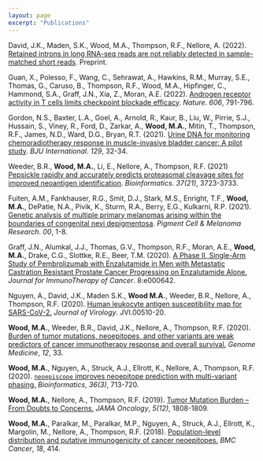 ```yaml
---
layout: page
excerpt: "Publications"
---
```


David, J.K., Maden, S.K., Wood, M.A., Thompson, R.F., Nellore, A. (2022). [Retained introns in long RNA-seq reads are not reliably detected in sample-matched short reads](https://www.biorxiv.org/content/10.1101/2022.03.11.484016v1.abstract). Preprint.

Guan, X., Polesso, F., Wang, C., Sehrawat, A., Hawkins, R.M., Murray, S.E., Thomas, G., Caruso, B., Thompson, R.F., Wood, M.A., Hipfinger, C., Hammond, S.A., Graff, J.N., Xia, Z., Moran, A.E. (2022). [Androgen receptor activity in T cells limits checkpoint blockade efficacy](https://www.nature.com/articles/s41586-022-04522-6). _Nature_. _606_, 791-796.

Gordon, N.S., Baxter, L.A., Goel, A., Arnold, R., Kaur, B., Liu, W., Pirrie, S.J., Hussain, S., Viney, R., Ford, D., Zarkar, A., **Wood, M.A.**, Mitin, T., Thompson, R.F., James, N.D., Ward, D.G., Bryan, R.T. (2021). [Urine DNA for monitoring chemoradiotherapy response in muscle-invasive bladder cancer: A pilot study](https://bjui-journals.onlinelibrary.wiley.com/doi/full/10.1111/bju.15589). _BJU International_. _129_, 32-34.

Weeder, B.R., **Wood, M.A.**, Li, E., Nellore, A., Thompson, R.F. (2021) [Pepsickle rapidly and accurately predicts proteasomal cleavage sites for improved neoantigen identification](https://academic.oup.com/bioinformatics/article/37/21/3723/6363787). _Bioinformatics_. _37(21)_, 3723-3733.

Fuiten, A.M., Fankhauser, R.G., Smit, D.J., Stark, M.S., Enright, T.F., **Wood, M.A.**, DePatie, N.A., Pivik, K., Sturm, R.A., Berry, E.G., Kulkarni, R.P. (2021). [Genetic analysis of multiple primary melanomas arising within the boundaries of congenital nevi depigmentosa](https://onlinelibrary.wiley.com/doi/abs/10.1111/pcmr.12979). _Pigment Cell & Melanoma Research_. _00_, 1-8.

Graff, J.N., Alumkal, J.J., Thomas, G.V., Thompson, R.F., Moran, A.E., **Wood, M.A.**, Drake, C.G., Slottke, R.E., Beer, T.M. (2020). [A Phase II, Single-Arm Study of Pembrolizumab with Enzalutamide in Men with Metastatic Castration Resistant Prostate Cancer Progressing on Enzalutamide Alone.](https://jitc.bmj.com/content/8/2/e000642) _Journal for ImmunoTherapy of Cancer_. 8:e000642.

Nguyen, A., David, J.K., Maden S.K., **Wood M.A.**, Weeder, B.R., Nellore, A., Thompson, R.F. (2020). [Human leukocyte antigen susceptibility map for SARS-CoV-2.](https://jvi.asm.org/content/94/13/e00510-20) _Journal of Virology_. JVI.00510-20.

**Wood, M.A.**, Weeder, B.R., David, J.K., Nellore, A., Thompson, R.F. (2020). [Burden of tumor mutations, neoepitopes, and other variants are weak predictors of cancer immunotherapy response and overall survival.](https://genomemedicine.biomedcentral.com/articles/10.1186/s13073-020-00729-2) _Genome Medicine_, _12_, 33.

**Wood, M.A.**, Nguyen, A., Struck, A.J., Ellrott, K., Nellore, A., Thompson, R.F. (2020). [`neoepiscope` improves neoepitope prediction with multi-variant phasing.](https://academic.oup.com/bioinformatics/article/36/3/713/5551338) _Bioinformatics_, _36(3)_, 713-720. 

**Wood, M.A.**, Nellore, A., Thompson, R.F. (2019). [Tumor Mutation Burden – From Doubts to Concerns.](https://jamanetwork.com/journals/jamaoncology/fullarticle/2753173) _JAMA Oncology_, _5(12)_, 1808-1809.

**Wood, M.A.**, Paralkar, M., Paralkar, M.P., Nguyen, A., Struck, A.J., Ellrott, K., Margolin, M., Nellore, A., Thompson, R.F. (2018). [Population-level distribution and putative immunogenicity of cancer neoepitopes.](https://bmccancer.biomedcentral.com/articles/10.1186/s12885-018-4325-6) _BMC Cancer_, _18_, 414. 
